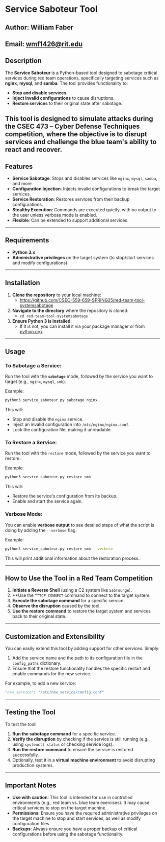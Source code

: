 # Service Saboteur Tool
## Author: William Faber  
**Email**: wmf1426@rit.edu
---
## Description
The **Service Saboteur** is a Python-based tool designed to sabotage critical services during red team operations, specifically targeting services such as **nginx**, **mysql**, and **samba**. The tool provides functionality to:
- **Stop and disable services**.
- **Inject invalid configurations** to cause disruptions.
- **Restore services** to their original state after sabotage.

This tool is designed to simulate attacks during the **CSEC 473 – Cyber Defense Techniques** competition, where the objective is to disrupt services and challenge the blue team's ability to react and recover.
---
## Features
- **Service Sabotage**: Stops and disables services like `nginx`, `mysql`, `samba`, and more.
- **Configuration Injection**: Injects invalid configurations to break the target services.
- **Service Restoration**: Restores services from their backup configurations.
- **Stealthy Execution**: Commands are executed quietly, with no output to the user unless verbose mode is enabled.
- **Flexible**: Can be extended to support additional services.
---
## Requirements
- **Python 3.x**
- **Administrative privileges** on the target system (to stop/start services and modify configurations)
---
## Installation
1. **Clone the repository** to your local machine:
   - https://github.com/CSEC-559-659-SPRING25/red-team-tool-systemsabotage
2. **Navigate to the directory** where the repository is cloned:
   - `cd red-team-tool-systemsabotage`
3. **Ensure Python 3 is installed**:
   - If it is not, you can install it via your package manager or from [python.org](https://www.python.org).
---
## Usage
### To Sabotage a Service:
Run the tool with the **`sabotage`** mode, followed by the service you want to target (e.g., `nginx`, `mysql`, `smb`).

Example:
```bash
python3 service_saboteur.py sabotage nginx
```

This will:
* Stop and disable the `nginx` service.
* Inject an invalid configuration into `/etc/nginx/nginx.conf`.
* Lock the configuration file, making it unreadable.

### To Restore a Service:
Run the tool with the `restore` mode, followed by the service you want to restore.

Example:
```bash
python3 service_saboteur.py restore smb
```

This will:
* Restore the service's configuration from its backup.
* Enable and start the service again.

### Verbose Mode:
You can enable **verbose output** to see detailed steps of what the script is doing by adding the `--verbose` flag.

Example:
```bash
python3 service_saboteur.py restore smb --verbose
```

This will print additional information about the restoration process.

---
## How to Use the Tool in a Red Team Competition
1. **Initiate a Reverse Shell** (using a C2 system like `SabTounge`).
2. **Use the **`TCP-CONNECT` command to connect to the target system.
3. **Execute the sabotage command** for a specific service.
4. **Observe the disruption** caused by the tool.
5. **Use the restore command** to restore the target system and services back to their original state.

---
## Customization and Extensibility
You can easily extend this tool by adding support for other services. Simply:
1. Add the service name and the path to its configuration file in the `config_paths` dictionary.
2. Ensure that the restore functionality handles the specific restart and enable commands for the new service.

For example, to add a new service:
```python
"new_service": "/etc/new_service/config.conf"
```

---
## Testing the Tool
To test the tool:
1. **Run the sabotage command** for a specific service.
2. **Verify the disruption** by checking if the service is still running (e.g., using `systemctl status` or checking service logs).
3. **Run the restore command** to ensure the service is restored successfully.
4. Optionally, test it in a **virtual machine environment** to avoid disrupting production systems.

---
## Important Notes
* **Use with caution**: This tool is intended for use in controlled environments (e.g., red team vs. blue team exercises). It may cause critical services to stop on the target machine.
* **Permissions**: Ensure you have the required administrative privileges on the target machine to stop and start services, as well as modify configuration files.
* **Backups**: Always ensure you have a proper backup of critical configurations before using the sabotage functionality.
